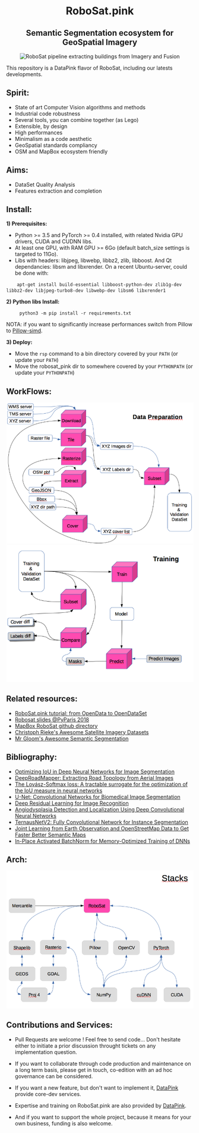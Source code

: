<h1 align='center'>RoboSat.pink</h1>
<h2 align='center'>Semantic Segmentation ecosystem for GeoSpatial Imagery</h2>


<p align=center>
  <img src="https://pbs.twimg.com/media/DpjonykWwAANpPr.jpg" alt="RoboSat pipeline extracting buildings from Imagery and Fusion" />
</p>




This repository is a DataPink flavor of RoboSat, including our latests developments.

Spirit:
-------
- State of art Computer Vision algorithms and methods
- Industrial code robustness
- Several tools, you can combine together (as Lego)
- Extensible, by design
- High performances
- Minimalism as a code aesthetic
- GeoSpatial standards compliancy
- OSM and MapBox ecosystem friendly 


Aims:
-----
- DataSet Quality Analysis
- Features extraction and completion


Install:
-------

**1) Prerequisites:**
   - Python >= 3.5 and PyTorch >= 0.4 installed, with related Nvidia GPU drivers, CUDA and CUDNN libs.
   - At least one GPU, with RAM GPU >= 6Go (default batch_size settings is targeted to 11Go).
   - Libs with headers: libjpeg, libwebp, libbz2, zlib, libboost. And Qt dependancies: libsm and libxrender.
     On a recent Ubuntu-server, could be done with:
 ```
     apt-get install build-essential libboost-python-dev zlib1g-dev libbz2-dev libjpeg-turbo8-dev libwebp-dev libsm6 libxrender1
 ```

 **2) Python libs Install:**
```
     python3 -m pip install -r requirements.txt
```
  NOTA: if you want to significantly increase performances switch from Pillow to <a href="https://github.com/uploadcare/pillow-simd">Pillow-simd</a>.


 **3) Deploy:**
  - Move the `rsp` command to a bin directory covered by your `PATH` (or update your `PATH`)
  - Move the robosat_pink dir to somewhere covered by your `PYTHONPATH` (or update your `PYTHONPATH`)





WorkFlows:
--------
<img alt="Data Preparation" src="docs/img/readme/data_preparation.png" />
<img alt="Training" src="docs/img/readme/training.png" />



Related resources:
-----------------

- <a href="./docs/from_opendata_to_opendataset.md">RoboSat.pink tutorial: from OpenData to OpenDataSet</a>
- <a href="http://www.datapink.com/presentations/2018-pyparis.pdf">Robosat slides @PyParis 2018</a>
- <a href="https://github.com/mapbox/robosat">MapBox RoboSat github directory</a>
- <a href="https://github.com/chrieke/awesome-satellite-imagery-datasets">Christoph Rieke's Awesome Satellite Imagery Datasets</a>
- <a href="https://github.com/mrgloom/awesome-semantic-segmentation">Mr Gloom's Awesome Semantic Segmentation</a>

Bibliography:
-------------

- <a href="http://www.cs.umanitoba.ca/~ywang/papers/isvc16.pdf">Optimizing IoU in Deep
Neural Networks for Image Segmentation</a>
- <a href="http://www.cs.toronto.edu/~wenjie/papers/iccv17/mattyus_etal_iccv17.pdf">DeepRoadMapper: Extracting Road Topology from Aerial Images</a>
- <a href="https://arxiv.org/abs/1705.08790">The Lovász-Softmax loss: A tractable surrogate for the optimization of the IoU measure in neural networks</a>
- <a href="https://arxiv.org/abs/1505.04597">U-Net: Convolutional Networks for Biomedical Image Segmentation</a>
- <a href="https://arxiv.org/abs/1512.03385">Deep Residual Learning for Image Recognition</a>
- <a href="https://arxiv.org/pdf/1804.08024.pdf">Angiodysplasia Detection and Localization Using Deep
Convolutional Neural Networks</a>
- <a href="https://arxiv.org/abs/1806.00844">TernausNetV2: Fully Convolutional Network for Instance Segmentation</a>
- <a href="https://hal.archives-ouvertes.fr/hal-01523573/document">Joint Learning from Earth Observation and
OpenStreetMap Data to Get Faster Better Semantic Maps</a>
- <a href="https://arxiv.org/abs/1712.02616">In-Place Activated BatchNorm for Memory-Optimized Training of DNNs</a>


Arch:
----
<img alt="Stacks" src="docs/img/readme/stacks.png" />



Contributions and Services:
---------------------------

- Pull Requests are welcome ! Feel free to send code...
  Don't hesitate either to initiate a prior discussion throught tickets on any implementation question.

- If you want to collaborate through code production and maintenance on a long term basis, please get in touch, co-edition with an ad hoc governance can be considered.

- If you want a new feature, but don't want to implement it, <a href="http://datapink.com">DataPink</a> provide core-dev services.

- Expertise and training on RoboSat.pink are also provided by <a href="http://datapink.com">DataPink</a>.

- And if you want to support the whole project, because it means for your own business, funding is also welcome.
